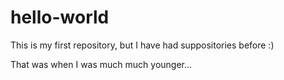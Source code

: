 # hello-world
This is my first repository, but I have had suppositories before :)

That was when I was much much younger...
